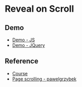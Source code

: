 # Reveal on Scroll

## Demo

- [Demo - JS](https://polite-zabaione-d5f834.netlify.app/js.html)
- [Demo - JQuery](https://polite-zabaione-d5f834.netlify.app/jquery.html)

## Reference

- [Course](https://wtss.tistory.com/154)
- [Page scrolling - pawelgrzybek](https://pawelgrzybek.com/page-scroll-in-vanilla-javascript/)
